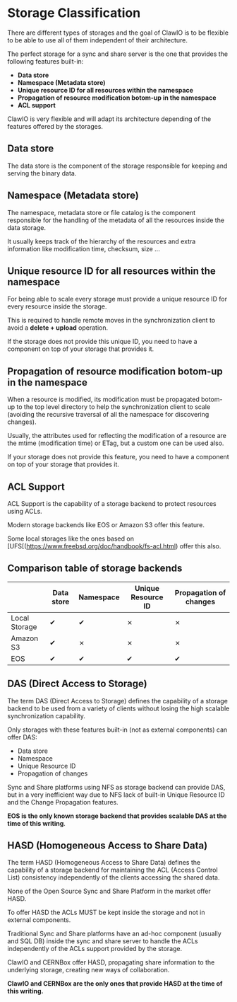 # Storage Classification

There are different types of storages and the goal of ClawIO is to be flexible to be able to use all of them independent of their architecture.

The perfect storage for a sync and share server is the one that provides the following features built-in:

* **Data store**
* **Namespace (Metadata store)**
* **Unique resource ID for all resources within the namespace**
* **Propagation of resource modification botom-up in the namespace**
* **ACL support**


ClawIO is very flexible and will adapt its architecture depending of the features offered by the storages.

## Data store

The data store is the component of the storage responsible for keeping and serving the binary data.

## Namespace (Metadata store)

The namespace, metadata store or file catalog is the component responsible for the handling of the metadata of all the resources inside the data storage.

It usually keeps track of the hierarchy of the resources and extra information like modification time, checksum, size ...

## Unique resource ID for all resources within the namespace

For being able to scale every storage must provide a unique resource ID for every resource inside the storage.

This is required to handle remote moves in the synchronization client to avoid a **delete + upload** operation.

If the storage does not provide this unique ID, you need to have a component on top of your storage that provides it.

## Propagation of resource modification botom-up in the namespace

When a resource is modified, its modification must be propagated botom-up to the top level directory to help the synchronization client to scale (avoiding the recursive traversal of all the namespace for discovering changes).

Usually, the attributes used for reflecting the modification of a resource are the mtime (modification time) or ETag, but a custom one can be used also.

If your storage does not provide this feature, you need to have a component on top of your storage that provides it.

## ACL Support

ACL Support is the capability of a storage backend to protect resources using ACLs.

Modern storage backends like EOS or Amazon S3 offer this feature.

Some local storages like the ones based on [UFS[(https://www.freebsd.org/doc/handbook/fs-acl.html) offer this also.

## Comparison table of storage backends

|  | Data store| Namespace | Unique Resource ID | Propagation of changes 
| -- | -- | -- | -- | -- |
| Local Storage | ✔ | ✔ |  ✗ | ✗ |
| Amazon S3 | ✔ | ✗ | ✗ | ✗ |
| EOS | ✔ | ✔ | ✔ | ✔ |

## DAS (Direct Access to Storage)

The term DAS (Direct Access to Storage) defines the capability of a storage backend to be used from a variety of clients without losing the high scalable synchronization capability.

Only storages with these features built-in (not as external components) can offer DAS:

* Data store
* Namespace
* Unique Resource ID
* Propagation of changes



Sync and Share platforms using  NFS as storage backend can provide DAS, but in a very inefficient way due to NFS lack of built-in Unique Resource ID and the Change Propagation features.

**EOS is the only known storage backend that provides scalable DAS at the time of this writing**.

## HASD (Homogeneous Access to Share Data)

The term HASD (Homogeneous Access to Share Data) defines the capability of a storage backend for maintaining the ACL (Access Control List) consistency independently of the clients accessing the shared data.

None of the Open Source Sync and Share Platform in the market offer HASD.

To offer HASD the ACLs MUST be kept inside the storage and not in external components.

Traditional Sync and Share platforms have an ad-hoc component (usually and SQL DB) inside the sync and share server to handle the ACLs independently of the ACLs support provided by the storage.

ClawIO and CERNBox offer HASD, propagating share information to the underlying storage, creating new ways of collaboration.

**ClawIO and CERNBox are the only ones that provide HASD at the time of this writing.**

